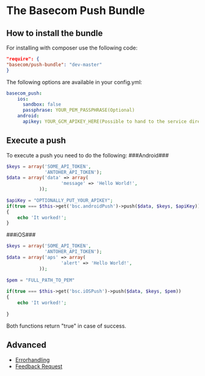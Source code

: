 The Basecom Push Bundle
=======================

How to install the bundle
-------------------------
For installing with composer use the following code:
```json
"require": {
"basecom/push-bundle": "dev-master"
}
```

The following options are available in your config.yml:

```yaml
basecom_push:
    ios:
      sandbox: false
      passphrase: YOUR_PEM_PASSPHRASE(Optional)
    android:
      apikey: YOUR_GCM_APIKEY_HERE(Possible to hand to the service directly)
```

Execute a push
--------------
To execute a push you need to do the following:
###Android###
```php
$keys = array('SOME_API_TOKEN',
              'ANTOHER_API_TOKEN');
$data = array('data' => array(
                    'message' => 'Hello World!',
            )); 
 
$apiKey = "OPTIONALLY_PUT_YOUR_APIKEY";
if(true === $this->get('bsc.androidPush')->push($data, $keys, $apiKey))
{
    echo 'It worked!';
}
```

###iOS###
```php
$keys = array('SOME_API_TOKEN',
              'ANTOHER_API_TOKEN');
$data = array('aps' => array(
                    'alert' => 'Hello World!',
            ));
 
$pem = "FULL_PATH_TO_PEM"
 
if(true === $this->get('bsc.iOSPush')->push($data, $keys, $pem))
{
    echo 'It worked!';
 
}
```

Both functions return "true" in case of success.

Advanced
--------
* [Errorhandling](errorhandling.md)  
* [Feedback Request](feedback.md)
